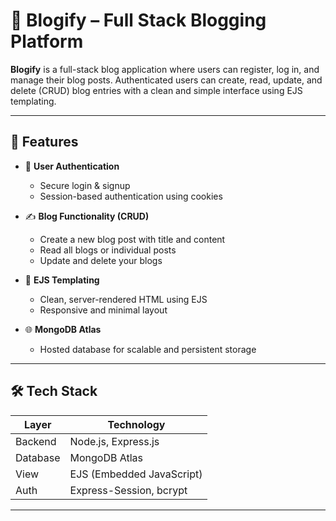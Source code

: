 # 📝 Blogify – Full Stack Blogging Platform

**Blogify** is a full-stack blog application where users can register, log in, and manage their blog posts. Authenticated users can create, read, update, and delete (CRUD) blog entries with a clean and simple interface using EJS templating.

---

## 🚀 Features

- 🔐 **User Authentication**
  - Secure login & signup
  - Session-based authentication using cookies

- ✍️ **Blog Functionality (CRUD)**
  - Create a new blog post with title and content
  - Read all blogs or individual posts
  - Update and delete your blogs

- 🎨 **EJS Templating**
  - Clean, server-rendered HTML using EJS
  - Responsive and minimal layout

- 🌐 **MongoDB Atlas**
  - Hosted database for scalable and persistent storage

---

## 🛠️ Tech Stack

| Layer     | Technology                |
|-----------|---------------------------|
| Backend   | Node.js, Express.js       |
| Database  | MongoDB Atlas             |
| View      | EJS (Embedded JavaScript) |
| Auth      | Express-Session, bcrypt   |

---
